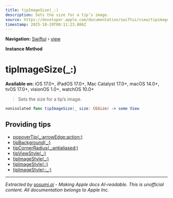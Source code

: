 ```yaml
---
title: tipImageSize(_:)
description: Sets the size for a tip’s image.
source: https://developer.apple.com/documentation/swiftui/view/tipimagesize(_:)
timestamp: 2025-10-29T00:11:23.806Z
---
```


**Navigation:** [Swiftui](/documentation/swiftui) › [view](/documentation/swiftui/view)

**Instance Method**

# tipImageSize(_:)

**Available on:** iOS 17.0+, iPadOS 17.0+, Mac Catalyst 17.0+, macOS 14.0+, tvOS 17.0+, visionOS 1.0+, watchOS 10.0+

> Sets the size for a tip’s image.

```swift
nonisolated func tipImageSize(_ size: CGSize) -> some View
```

## Providing tips

- [popoverTip(_:arrowEdge:action:)](/documentation/swiftui/view/popovertip(_:arrowedge:action:))
- [tipBackground(_:)](/documentation/swiftui/view/tipbackground(_:))
- [tipCornerRadius(_:antialiased:)](/documentation/swiftui/view/tipcornerradius(_:antialiased:))
- [tipViewStyle(_:)](/documentation/swiftui/view/tipviewstyle(_:))
- [tipImageStyle(_:)](/documentation/swiftui/view/tipimagestyle(_:))
- [tipImageStyle(_:_:)](/documentation/swiftui/view/tipimagestyle(_:_:))
- [tipImageStyle(_:_:_:)](/documentation/swiftui/view/tipimagestyle(_:_:_:))

---

*Extracted by [sosumi.ai](https://sosumi.ai) - Making Apple docs AI-readable.*
*This is unofficial content. All documentation belongs to Apple Inc.*
